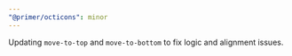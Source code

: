 ```yaml
---
"@primer/octicons": minor
---
```


Updating `move-to-top` and `move-to-bottom` to fix logic and alignment issues.
